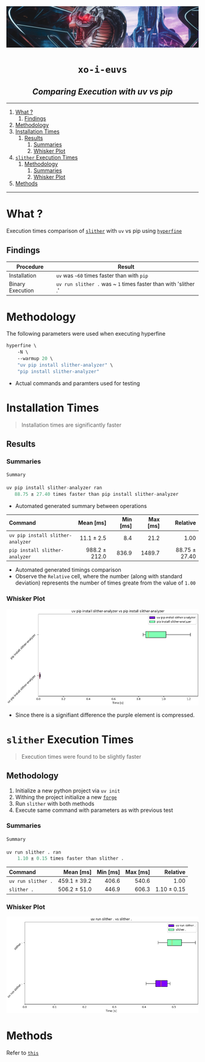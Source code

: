 <a href="https://github.com/xyizko/xo-Investigations" target=_blank>
<img src="./gfx/b.png" align="center">
</a>

<h1 align="center"><code>xo-i-euvs</code></h1>
<h2 align="center"><i>Comparing Execution with uv vs pip</i></h2>

---

1. [What ?](#what-)
   1. [Findings](#findings)
2. [Methodology](#methodology)
3. [Installation Times](#installation-times)
   1. [Results](#results)
      1. [Summaries](#summaries)
      2. [Whisker Plot](#whisker-plot)
4. [`slither` Execution Times](#slither-execution-times)
   1. [Methodology](#methodology-1)
      1. [Summaries](#summaries-1)
      2. [Whisker Plot](#whisker-plot-1)
5. [Methods](#methods)

---

# What ?

Execution times comparison of [`slither`](https://github.com/crytic/slither) with `uv` vs pip using [`hyperfine`](https://lib.rs/crates/hyperfine)

## Findings

| Procedure        | Result                                                          |
| ---------------- | --------------------------------------------------------------- |
| Installation     | `uv` was `~60` times faster than with `pip`                     |
| Binary Execution | `uv run slither .` was ~ `1` times faster than with 'slither .' |

# Methodology

The following parameters were used when executing hyperfine

```ml
hyperfine \
    -N \
    --warmup 20 \
    "uv pip install slither-analyzer" \
    "pip install slither-analyzer"
```

- Actual commands and paramters used for testing

# Installation Times

> Installation times are significantly faster

## Results

### Summaries

```js
Summary

uv pip install slither-analyzer ran
   88.75 ± 27.40 times faster than pip install slither-analyzer
```

- Automated generated summary between operations

| Command                           |     Mean [ms] | Min [ms] | Max [ms] |      Relative |
| :-------------------------------- | ------------: | -------: | -------: | ------------: |
| `uv pip install slither-analyzer` |    11.1 ± 2.5 |      8.4 |     21.2 |          1.00 |
| `pip install slither-analyzer`    | 988.2 ± 212.0 |    836.9 |   1489.7 | 88.75 ± 27.40 |

- Automated generated timings comparison
- Observe the `Relative` cell, where the number (along with standard deviation) represents the number of times greate from the value of `1.00`

### Whisker Plot

![](./gfx/r1.png)

- Since there is a signifiant difference the purple element is compressed.

# `slither` Execution Times

> Execution times were found to be slightly faster

## Methodology

1. Initialize a new python project via `uv init`
2. Withing the project initialize a new [`forge`](https://github.com/foundry-rs/foundry)
3. Run `slither` with both methods
4. Execute same command with parameters as with previous test

### Summaries

```ml
Summary

uv run slither . ran
    1.10 ± 0.15 times faster than slither .
```

| Command            |    Mean [ms] | Min [ms] | Max [ms] |    Relative |
| :----------------- | -----------: | -------: | -------: | ----------: |
| `uv run slither .` | 459.1 ± 39.2 |    406.6 |    540.6 |        1.00 |
| `slither .`        | 506.2 ± 51.0 |    446.9 |    606.3 | 1.10 ± 0.15 |

### Whisker Plot

![](./gfx/r2.png)

# Methods

Refer to [`this`](./methods/README.MD)
